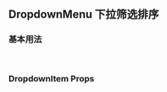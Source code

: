 <div class="demo-header">
<p class="overviewicon">
  <span class="wapi-ui-DropdownMenu wapi-container-DropdownMenu wapi-form-dropdown"/>
</p>

## DropdownMenu 下拉筛选排序

<mobile-uxlink widget-name="DropdownMenu"></mobile-uxlink>

</div>

### 基本用法

<mobile-view link="dropdown-menu/dropdown-filter"></mobile-view>

<br>

<mobile-attributes link="dropdown-menu"></mobile-attributes>

### DropdownItem Props

<mobile-attributes link="dropdown-item"></mobile-attributes>
